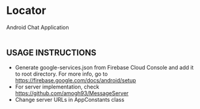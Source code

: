 # Locator
Android Chat Application<br /><br />
## USAGE INSTRUCTIONS
* Generate google-services.json from Firebase Cloud Console and add it to root directory. For more info, go to https://firebase.google.com/docs/android/setup
* For server implementation, check https://github.com/amogh93/MessageServer
* Change server URLs in AppConstants class 
